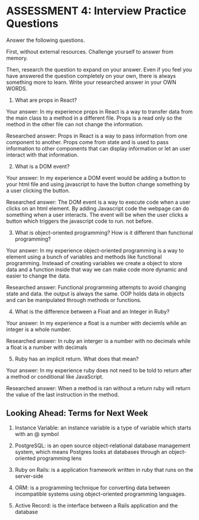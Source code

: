 # ASSESSMENT 4: Interview Practice Questions
Answer the following questions.

First, without external resources. Challenge yourself to answer from memory.

Then, research the question to expand on your answer. Even if you feel you have answered the question completely on your own, there is always something more to learn. Write your researched answer in your OWN WORDS.  

1. What are props in React?

  Your answer: In my experience props in React is a way to transfer data from the main class to a method in a different file. Props is a read only so the method in the other file can not change the information.

  Researched answer: Props in React is a way to pass information from one component to another. Props come from state and is used to pass information to other components that can display information or let an user interact with that information.



2. What is a DOM event?

  Your answer: In my experience a DOM event would be adding a button to your html file and using javascript to have the button change something by a user clicking the button. 

  Researched answer: The DOM event is a way to execute code when a user clicks on an html element. By adding Javascript code the webpage can do something when a user interacts. The event will be when the user clicks a button which triggers the javascript code to run. not before.



3. What is object-oriented programming? How is it different than functional programming?

  Your answer: In my experience object-oriented programming is a way to element using a bunch of variables and methods like functional programming. Insteaad of creating variables we create a object to store data and a function inside that way we can make code more dynamic and easier to change the data.

  Researched answer: Functional programming attempts to avoid changing state and data. the output is always the same. OOP holds data in objects and can be manipulated through methods or functions.



4. What is the difference between a Float and an Integer in Ruby?

  Your answer: In my experience a float is a number with deciemls while an integer is a whole number.

  Researched answer: In ruby an interger is a number with no decimals while a float is a number with decimals 



5. Ruby has an implicit return. What does that mean?

  Your answer: In my experience ruby does not need to be told to return after a method or conditional like JavaScript. 

  Researched answer: When a method is ran without a return ruby will return the value of the last instruction in the method.



## Looking Ahead: Terms for Next Week

1. Instance Variable: an instance variable is a type of variable which starts with an @ symbol

2. PostgreSQL: is an open source object-relational database management system, which means Postgres looks at databases through an object-oriented programming lens

3. Ruby on Rails: is a application framework written in ruby that runs on the server-side

4. ORM: is a programming technique for converting data between incompatible systems using object-oriented programming languages. 

5. Active Record: is the interface between a Rails application and the database
